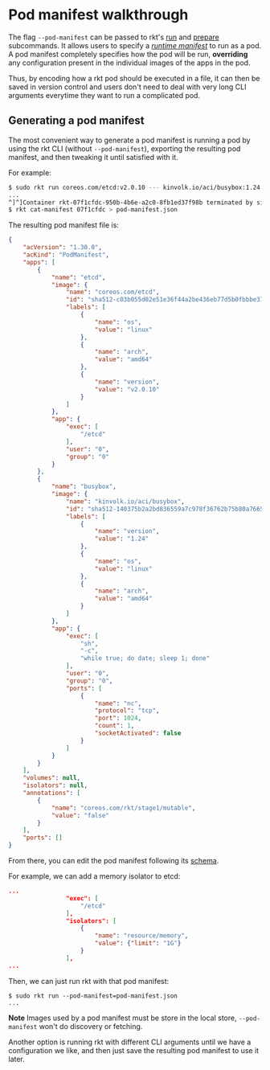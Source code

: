# Pod manifest walkthrough

The flag `--pod-manifest` can be passed to rkt's [run][run] and [prepare][prepare] subcommands.
It allows users to specify a *[runtime manifest][runtime-manifest]* to run as a pod.
A pod manifest completely specifies how the pod will be run, **overriding** any configuration present in the individual images of the apps in the pod.

Thus, by encoding how a rkt pod should be executed in a file, it can then be saved in version control and users don't need to deal with very long CLI arguments everytime they want to run a complicated pod.

## Generating a pod manifest

The most convenient way to generate a pod manifest is running a pod by using the rkt CLI (without `--pod-manifest`), exporting the resulting pod manifest, and then tweaking it until satisfied with it.

For example:

```bash
$ sudo rkt run coreos.com/etcd:v2.0.10 --- kinvolk.io/aci/busybox:1.24 -- -c 'while true; do date; sleep 1; done'
...
^]^]Container rkt-07f1cfdc-950b-4b6e-a2c0-8fb1ed37f98b terminated by signal KILL.
$ rkt cat-manifest 07f1cfdc > pod-manifest.json
```

The resulting pod manifest file is:

```json
{
	"acVersion": "1.30.0",
	"acKind": "PodManifest",
	"apps": [
		{
			"name": "etcd",
			"image": {
				"name": "coreos.com/etcd",
				"id": "sha512-c03b055d02e51e36f44a2be436eb77d5b0fbbbe37c00851188d8798912e8508a",
				"labels": [
					{
						"name": "os",
						"value": "linux"
					},
					{
						"name": "arch",
						"value": "amd64"
					},
					{
						"name": "version",
						"value": "v2.0.10"
					}
				]
			},
			"app": {
				"exec": [
					"/etcd"
				],
				"user": "0",
				"group": "0"
			}
		},
		{
			"name": "busybox",
			"image": {
				"name": "kinvolk.io/aci/busybox",
				"id": "sha512-140375b2a2bd836559a7c978f36762b75b80a7665e5d922db055d1792d6a4182",
				"labels": [
					{
						"name": "version",
						"value": "1.24"
					},
					{
						"name": "os",
						"value": "linux"
					},
					{
						"name": "arch",
						"value": "amd64"
					}
				]
			},
			"app": {
				"exec": [
					"sh",
					"-c",
					"while true; do date; sleep 1; done"
				],
				"user": "0",
				"group": "0",
				"ports": [
					{
						"name": "nc",
						"protocol": "tcp",
						"port": 1024,
						"count": 1,
						"socketActivated": false
					}
				]
			}
		}
	],
	"volumes": null,
	"isolators": null,
	"annotations": [
		{
			"name": "coreos.com/rkt/stage1/mutable",
			"value": "false"
		}
	],
	"ports": []
}
```

From there, you can edit the pod manifest following its [schema][pod-manifest-schema].

For example, we can add a memory isolator to etcd:

```json
...
				"exec": [
					"/etcd"
				],
				"isolators": [
					{
						"name": "resource/memory",
						"value": {"limit": "1G"}
					}
				],
...
```

Then, we can just run rkt with that pod manifest:

```
$ sudo rkt run --pod-manifest=pod-manifest.json
...
```

**Note** Images used by a pod manifest must be store in the local store, `--pod-manifest` won't do discovery or fetching.

Another option is running rkt with different CLI arguments until we have a configuration we like, and then just save the resulting pod manifest to use it later.

[run]: subcommands/run.md
[prepare]: subcommands/prepare.md
[runtime-manifest]: https://github.com/appc/spec/blob/v0.8.11/spec/pods.md#app-container-pods-pods
[pod-manifest-schema]: https://github.com/appc/spec/blob/v0.8.11/spec/pods.md#pod-manifest-schema

